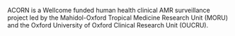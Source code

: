 ACORN is a Wellcome funded human health clinical AMR surveillance project led by the Mahidol-Oxford Tropical Medicine Research Unit (MORU) and the Oxford University of Oxford Clinical Research Unit (OUCRU).